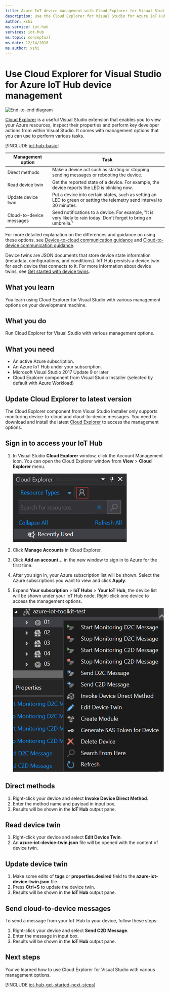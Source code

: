 ```yaml
---
title: Azure IoT device management with Cloud Explorer for Visual Studio | Microsoft Docs
description: Use the Cloud Explorer for Visual Studio for Azure IoT Hub device management, featuring the Direct methods and the Twin's desired properties management options.
author: xshi
ms.service: iot-hub
services: iot-hub
ms.topic: conceptual
ms.date: 12/14/2018
ms.author: xshi
---
```


# Use Cloud Explorer for Visual Studio for Azure IoT Hub device management

![End-to-end diagram](media/iot-hub-get-started-e2e-diagram/2.png)

[Cloud Explorer](https://marketplace.visualstudio.com/items?itemName=ms-azuretools.CloudExplorerForVS) is a useful Visual Studio extension that enables you to view your Azure resources, inspect their properties and perform key developer actions from within Visual Studio. It comes with management options that you can use to perform various tasks.

[!INCLUDE [iot-hub-basic](../../includes/iot-hub-basic-whole.md)]

| Management option          | Task                    |
|----------------------------|--------------------------------|
| Direct methods             | Make a device act such as starting or stopping sending messages or rebooting the device.                                        |
| Read device twin           | Get the reported state of a device. For example, the device reports the LED is blinking now.                                    |
| Update device twin         | Put a device into certain states, such as setting an LED to green or setting the telemetry send interval to 30 minutes.         |
| Cloud-to-device messages   | Send notifications to a device. For example, "It is very likely to rain today. Don't forget to bring an umbrella."              |

For more detailed explanation on the differences and guidance on using these options, see [Device-to-cloud communication guidance](iot-hub-devguide-d2c-guidance.md) and [Cloud-to-device communication guidance](iot-hub-devguide-c2d-guidance.md).

Device twins are JSON documents that store device state information (metadata, configurations, and conditions). IoT Hub persists a device twin for each device that connects to it. For more information about device twins, see [Get started with device twins](iot-hub-node-node-twin-getstarted.md).

## What you learn

You learn using Cloud Explorer for Visual Studio with various management options on your development machine.

## What you do

Run Cloud Explorer for Visual Studio with various management options.

## What you need

- An active Azure subscription.
- An Azure IoT Hub under your subscription.
- Microsoft Visual Studio 2017 Update 9 or later
- Cloud Explorer component from Visual Studio Installer (selected by default with Azure Workload)

## Update Cloud Explorer to latest version

The Cloud Explorer component from Visual Studio Installer only supports monitoring device-to-cloud and cloud-to-device messages. You need to download and install the latest [Cloud Explorer](https://marketplace.visualstudio.com/items?itemName=ms-azuretools.CloudExplorerForVS) to access the management options.

## Sign in to access your IoT Hub

1. In Visual Studio **Cloud Explorer** window, click the Account Management icon. You can open the Cloud Explorer window from **View** > **Cloud Explorer** menu.

    ![Click Account Management](media/iot-hub-cloud-explorer-cloud-device-messaging/click-account-management.png)
1. Click **Manage Accounts** in Cloud Explorer.
1. Click **Add an account...** in the new window to sign in to Azure for the first time.
1. After you sign in, your Azure subscription list will be shown. Select the Azure subscriptions you want to view and click **Apply**.
1. Expand **Your subscription** > **IoT Hubs** > **Your IoT Hub**, the device list will be shown under your IoT Hub node. Right-click one device to access the management options.

    ![Management options](media/iot-hub-device-management-cloud-explorer/management-options.png)

## Direct methods

1. Right-click your device and select **Invoke Device Direct Method**.
1. Enter the method name and payload in input box.
1. Results will be shown in the **IoT Hub** output pane.

## Read device twin

1. Right-click your device and select **Edit Device Twin**.
1. An **azure-iot-device-twin.json** file will be opened with the content of device twin.

## Update device twin

1. Make some edits of **tags** or **properties.desired** field to the **azure-iot-device-twin.json** file.
1. Press **Ctrl+S** to update the device twin.
1. Results will be shown in the **IoT Hub** output pane.

## Send cloud-to-device messages

To send a message from your IoT Hub to your device, follow these steps:

1. Right-click your device and select **Send C2D Message**.
1. Enter the message in input box.
1. Results will be shown in the **IoT Hub** output pane.

## Next steps

You've learned how to use Cloud Explorer for Visual Studio with various management options.

[!INCLUDE [iot-hub-get-started-next-steps](../../includes/iot-hub-get-started-next-steps.md)]